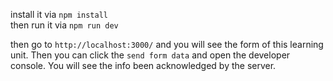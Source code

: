 install it via `npm install`  
then run it via `npm run dev`  

then go to `http://localhost:3000/` and you will see the form of this learning unit. Then you can click the `send form data` and open the developer console. You will see the info been acknowledged by the server.